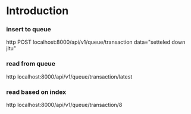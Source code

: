 # Introduction

### insert to queue
http POST localhost:8000/api/v1/queue/transaction data="setteled down jitu"

### read from queue
http localhost:8000/api/v1/queue/transaction/latest

### read based on index
http localhost:8000/api/v1/queue/transaction/8